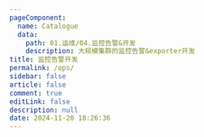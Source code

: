 ```yaml
---
pageComponent:
  name: Catalogue
  data:
    path: 01.运维/04.监控告警&开发
    description: 大规模集群的监控告警&exporter开发
title: 监控告警开发
permalink: /ops/
sidebar: false
article: false
comment: true
editLink: false
description: null
date: 2024-11-20 18:26:36
---
```

